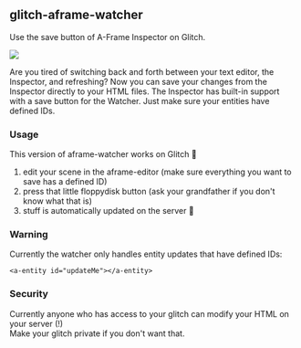 ## glitch-aframe-watcher

Use the save button of A-Frame Inspector on Glitch.

![](https://user-images.githubusercontent.com/674727/49696477-fa525f00-fb5e-11e8-92e9-be0c9461f4ac.png)

Are you tired of switching back and forth between your text editor, the Inspector, and refreshing? Now you can save your changes from the Inspector directly to your HTML files. The Inspector has built-in support with a save button for the Watcher. Just make sure your entities have defined IDs.

### Usage

This version of aframe-watcher works on Glitch 🎉

1. edit your scene in the aframe-editor (make sure everything you want to save has a defined ID)
2. press that little floppydisk button (ask your grandfather if you don't know what that is)
3. stuff is automatically updated on the server 🥳

### Warning

Currently the watcher only handles entity updates that have defined IDs:

```
<a-entity id="updateMe"></a-entity>
```

### Security

Currently anyone who has access to your glitch can modify your HTML on your server (!)  
Make your glitch private if you don't want that.
